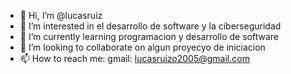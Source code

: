 - 👋 Hi, I’m @lucasruiz
- 👀 I’m interested in  el desarrollo de software y la ciberseguridad
- 🌱 I’m currently learning  programacion y desarrollo de software
- 💞️ I’m looking to collaborate on  algun proyecyo de  iniciacion 
- 📫 How to reach me: gmail: lucasruizo2005@gmail.com

<!---
lucasruizo/lucasruizo is a ✨ special ✨ repository because its `README.md` (this file) appears on your GitHub profile.
You can click the Preview link to take a look at your changes.
